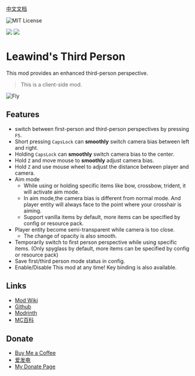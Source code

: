 [中文文档](https://leawind.github.io/zh-CN/Third-Person/)

![MIT License](https://img.shields.io/badge/license-MIT-blue.svg)

[![](https://img.shields.io/curseforge/dt/930880?style=flat&logo=curseforge&color=F1643%5E&cacheSeconds=3600&label=Downloads)](https://www.curseforge.com/minecraft/mc-mods/leawind-third-person)
[![](https://img.shields.io/modrinth/dt/S3D3QF0M?style=flat&logo=modrinth&color=17B85A&cacheSeconds=3600&label=Downloads)](https://modrinth.com/mod/leawind-third-person)

# Leawind's Third Person

This mod provides an enhanced third-person perspective.

> This is a client-side mod.

![Fly](https://github.com/LEAWIND/Images/blob/main/repository/Third-Person-Perspective/fly.gif?raw=true)

## Features

* switch between first-person and third-person perspectives by pressing `F5`.
* Short pressing `CapsLock` can **smoothly** switch camera bias between left and right.
* Holding `CapsLock` can **smoothly** switch camera bias to the center.
* Hold `Z` and move mouse to **smoothly** adjust camera bias.
* Hold `Z` and use mouse wheel to adjust the distance between player and camera.
* Aim mode
  * While using or holding specific items like bow, crossbow, trident, it will activate aim mode.
  * In aim mode,the camera bias is different from normal mode. And player entity will always face to the point where your crosshair is aiming.
  * Support vanilla items by default, more items can be specified by config or resource pack.
* Player entity become semi-transparent while camera is too close.
  * The change of opacity is also smooth.
* Temporarily switch to first person perspective while using specific items. (Only spyglass by default, more items can be specified by config or resource pack)
* Save first/third person mode status in config.
* Enable/Disable This mod at any time! Key binding is also available.


## Links

* [Mod Wiki](https://leawind.github.io/en/Third-Person/)
* [Github](https://github.com/LEAWIND/Third-Person)
* [Modrinth](https://modrinth.com/mod/leawind-third-person)
* [MC百科](https://www.mcmod.cn/class/12699.html)

## Donate

* [Buy Me a Coffee](https://www.buymeacoffee.com/leawind)
* [爱发电](https://afdian.net/a/Leawind)
* [My Donate Page](https://leawind.github.io/en/donate)

